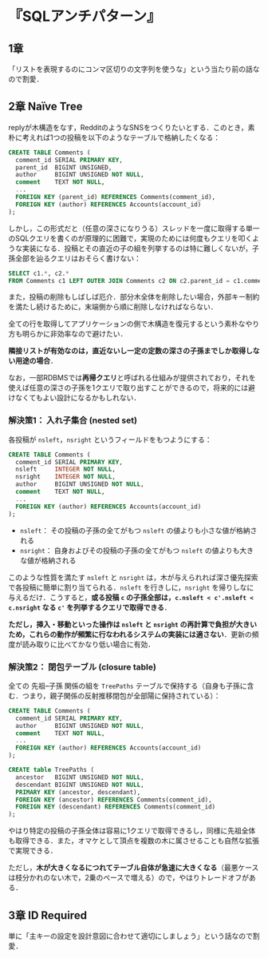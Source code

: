 # 『SQLアンチパターン』

## 1章

「リストを表現するのにコンマ区切りの文字列を使うな」という当たり前の話なので割愛．


## 2章 Naïve Tree

replyが木構造をなす，RedditのようなSNSをつくりたいとする．このとき，素朴に考えれば1つの投稿を以下のようなテーブルで格納したくなる：

```sql
CREATE TABLE Comments (
  comment_id SERIAL PRIMARY KEY,
  parent_id  BIGINT UNSIGNED,
  author     BIGINT UNSIGNED NOT NULL,
  comment    TEXT NOT NULL,
  ...
  FOREIGN KEY (parent_id) REFERENCES Comments(comment_id),
  FOREIGN KEY (author) REFERENCES Accounts(account_id)
);
```

しかし，この形式だと（任意の深さになりうる）スレッドを一度に取得する単一のSQLクエリを書くのが原理的に困難で，実現のためには何度もクエリを叩くような実装になる．投稿とその直近の子の組を列挙するのは特に難しくないが，子孫全部を辿るクエリはおそらく書けない：

```sql
SELECT c1.*, c2.*
FROM Comments c1 LEFT OUTER JOIN Comments c2 ON c2.parent_id = c1.comment_id;
```

また，投稿の削除もしばしば厄介．部分木全体を削除したい場合，外部キー制約を満たし続けるために，末端側から順に削除しなければならない．

全ての行を取得してアプリケーションの側で木構造を復元するという素朴なやり方も明らかに非効率なので避けたい．

**隣接リストが有効なのは，直近ないし一定の定数の深さの子孫までしか取得しない用途の場合**．

なお，一部RDBMSでは**再帰クエリ**と呼ばれる仕組みが提供されており，それを使えば任意の深さの子孫を1クエリで取り出すことができるので，将来的には避けなくてもよい設計になるかもしれない．


### 解決策1： 入れ子集合 (nested set)

各投稿が `nsleft`，`nsright` というフィールドをもつようにする：

```sql
CREATE TABLE Comments (
  comment_id SERIAL PRIMARY KEY,
  nsleft     INTEGER NOT NULL,
  nsright    INTEGER NOT NULL,
  author     BIGINT UNSIGNED NOT NULL,
  comment    TEXT NOT NULL,
  ...
  FOREIGN KEY (author) REFERENCES Accounts(account_id)
);
```

- `nsleft`： その投稿の子孫の全てがもつ `nsleft` の値よりも小さな値が格納される
- `nsright`： 自身およびその投稿の子孫の全てがもつ `nsleft` の値よりも大きな値が格納される

このような性質を満たす `nsleft` と `nsright` は，木が与えられれば深さ優先探索で各投稿に簡単に割り当てられる．`nsleft` を行きしに，`nsright` を帰りしなに与えるだけ．こうすると，**或る投稿 `c` の子孫全部は，`c.nsleft < c'.nsleft < c.nsright` なる `c'` を列挙するクエリで取得できる**．

**ただし，挿入・移動といった操作は `nsleft` と `nsright` の再計算で負担が大きいため，これらの動作が頻繁に行なわれるシステムの実装には適さない**．更新の頻度が読み取りに比べてかなり低い場合に有効．


### 解決策2： 閉包テーブル (closure table)

全ての 先祖–子孫 関係の組を `TreePaths` テーブルで保持する（自身も子孫に含む．つまり，親子関係の反射推移閉包が全部陽に保持されている）：

```sql
CREATE TABLE Comments (
  comment_id SERIAL PRIMARY KEY,
  author     BIGINT UNSIGNED NOT NULL,
  comment    TEXT NOT NULL,
  ...
  FOREIGN KEY (author) REFERENCES Accounts(account_id)
);

CREATE table TreePaths (
  ancestor   BIGINT UNSIGNED NOT NULL,
  descendant BIGINT UNSIGNED NOT NULL,
  PRIMARY KEY (ancestor, descendant),
  FOREIGN KEY (ancestor) REFERENCES Comments(comment_id),
  FOREIGN KEY (descendant) REFERENCES Comments(comment_id)
);
```

やはり特定の投稿の子孫全体は容易に1クエリで取得できるし，同様に先祖全体も取得できる．また，オマケとして頂点を複数の木に属させることも自然な拡張で実現できる．

ただし，**木が大きくなるにつれてテーブル自体が急速に大きくなる**（最悪ケースは枝分かれのない木で，2乗のペースで増える）ので，やはりトレードオフがある．


## 3章 ID Required

単に「主キーの設定を設計意図に合わせて適切にしましょう」という話なので割愛．
